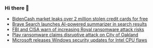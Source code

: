### Hi there 👋

<!--START_SECTION:feed-->
* [BidenCash market leaks over 2 million stolen credit cards for free](https://www.bleepingcomputer.com/news/security/bidencash-market-leaks-over-2-million-stolen-credit-cards-for-free/)
* [Brave Search launches AI-powered summarizer in search results](https://www.bleepingcomputer.com/news/security/brave-search-launches-ai-powered-summarizer-in-search-results/)
* [FBI and CISA warn of increasing Royal ransomware attack risks](https://www.bleepingcomputer.com/news/security/fbi-and-cisa-warn-of-increasing-royal-ransomware-attack-risks/)
* [Play ransomware claims disruptive attack on City of Oakland](https://www.bleepingcomputer.com/news/security/play-ransomware-claims-disruptive-attack-on-city-of-oakland/)
* [Microsoft releases Windows security updates for Intel CPU flaws](https://www.bleepingcomputer.com/news/microsoft/microsoft-releases-windows-security-updates-for-intel-cpu-flaws/)
<!--END_SECTION:feed-->

<!--
**frankenk/frankenk** is a ✨ _special_ ✨ repository because its `README.md` (this file) appears on your GitHub profile.

Here are some ideas to get you started:

- 🔭 I’m currently working on ...
- 🌱 I’m currently learning ...
- 👯 I’m looking to collaborate on ...
- 🤔 I’m looking for help with ...
- 💬 Ask me about ...
- 📫 How to reach me: ...
- 😄 Pronouns: ...
- ⚡ Fun fact: ...
-->



